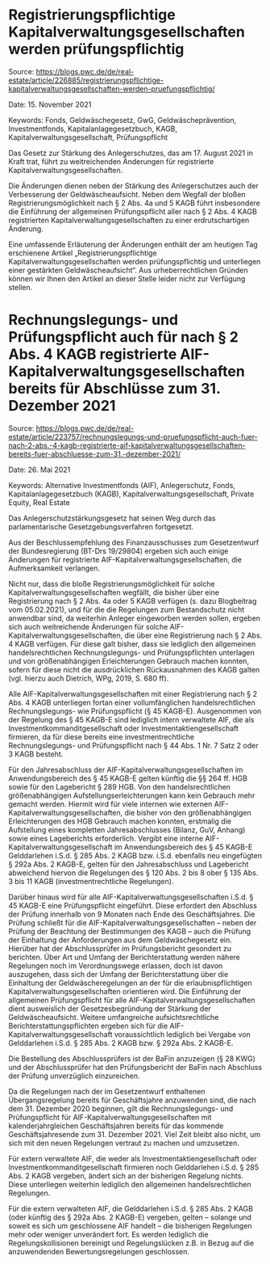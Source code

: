 

# Registrierungspflichtige Kapitalverwaltungsgesellschaften werden prüfungspflichtig

Source: https://blogs.pwc.de/de/real-estate/article/226885/registrierungspflichtige-kapitalverwaltungsgesellschaften-werden-pruefungspflichtig/

Date: 15. November 2021

Keywords: Fonds, Geldwäschegesetz, GwG, Geldwäscheprävention, Investmentfonds, Kapitalanlagegesetzbuch, KAGB, Kapitalverwaltungsgesellschaft, Prüfungspflicht


Das Gesetz zur Stärkung des Anlegerschutzes, das am 17. August 2021 in Kraft trat, führt zu weitreichenden Änderungen für registrierte Kapitalverwaltungsgesellschaften.

Die Änderungen dienen neben der Stärkung des Anlegerschutzes auch der Verbesserung der Geldwäscheaufsicht. Neben dem Wegfall der bloßen Registrierungsmöglichkeit nach § 2 Abs. 4a und 5 KAGB führt insbesondere die Einführung der allgemeinen Prüfungspflicht aller nach § 2 Abs. 4 KAGB registrierten Kapitalverwaltungsgesellschaften zu einer erdrutschartigen Änderung.

Eine umfassende Erläuterung der Änderungen enthält der am heutigen Tag erschienene Artikel „Registrierungspflichtige Kapitalverwaltungsgesellschaften werden prüfungspflichtig und unterliegen einer gestärkten Geldwäscheaufsicht“. Aus urheberrechtlichen Gründen können wir Ihnen den Artikel an dieser Stelle leider nicht zur Verfügung stellen.


# Rechnungslegungs- und Prüfungspflicht auch für nach § 2 Abs. 4 KAGB registrierte AIF-Kapitalverwaltungsgesellschaften bereits für Abschlüsse zum 31. Dezember 2021

Source: https://blogs.pwc.de/de/real-estate/article/223757/rechnungslegungs-und-pruefungspflicht-auch-fuer-nach-2-abs.-4-kagb-registrierte-aif-kapitalverwaltungsgesellschaften-bereits-fuer-abschluesse-zum-31.-dezember-2021/

Date: 26. Mai 2021

Keywords: Alternative Investmentfonds (AIF), Anlegerschutz, Fonds, Kapitalanlagegesetzbuch (KAGB), Kapitalverwaltungsgesellschaft, Private Equity, Real Estate

Das Anlegerschutzstärkungsgesetz hat seinen Weg durch das parlamentarische Gesetzgebungsverfahren fortgesetzt.

Aus der Beschlussempfehlung des Finanzausschusses zum Gesetzentwurf der Bundesregierung (BT-Drs 19/29804) ergeben sich auch einige Änderungen für registrierte AIF-Kapitalverwaltungsgesellschaften, die Aufmerksamkeit verlangen.

Nicht nur, dass die bloße Registrierungsmöglichkeit für solche Kapitalverwaltungsgesellschaften wegfällt, die bisher über eine Registrierung nach § 2 Abs. 4a oder 5 KAGB verfügen (s. dazu Blogbeitrag vom 05.02.2021), und für die die Regelungen zum Bestandschutz nicht anwendbar sind, da weiterhin Anleger eingeworben werden sollen, ergeben sich auch weitreichende Änderungen für solche AIF-Kapitalverwaltungsgesellschaften, die über eine Registrierung nach § 2 Abs. 4 KAGB verfügen. Für diese galt bisher, dass sie lediglich den allgemeinen handelsrechtlichen Rechnungslegungs- und Prüfungspflichten unterlagen und von größenabhängigen Erleichterungen Gebrauch machen konnten, sofern für diese nicht die ausdrücklichen Rückausnahmen des KAGB galten (vgl. hierzu auch Dietrich, WPg, 2019, S. 680 ff).

Alle AIF-Kapitalverwaltungsgesellschaften mit einer Registrierung nach § 2 Abs. 4 KAGB unterliegen fortan einer vollumfänglichen handelsrechtlichen Rechnungslegungs- wie Prüfungspflicht (§ 45 KAGB-E). Ausgenommen von der Regelung des § 45 KAGB-E sind lediglich intern verwaltete AIF, die als Investmentkommanditgesellschaft oder Investmentaktiengesellschaft firmieren, da für diese bereits eine investmentrechtliche Rechnungslegungs- und Prüfungspflicht nach § 44 Abs. 1 Nr. 7 Satz 2 oder 3 KAGB besteht.

Für den Jahresabschluss der AIF-Kapitalverwaltungsgesellschaften im Anwendungsbereich des § 45 KAGB-E gelten künftig die §§ 264 ff. HGB sowie für den Lagebericht § 289 HGB. Von den handelsrechtlichen größenabhängigen Aufstellungserleichterungen kann kein Gebrauch mehr gemacht werden. Hiermit wird für viele internen wie externen AIF-Kapitalverwaltungsgesellschaften, die bisher von den größenabhängigen Erleichterungen des HGB Gebrauch machen konnten, erstmalig die Aufstellung eines kompletten Jahresabschlusses (Bilanz, GuV, Anhang) sowie eines Lageberichts erforderlich. Vergibt eine interne AIF-Kapitalverwaltungsgesellschaft im Anwendungsbereich des § 45 KAGB-E Gelddarlehen i.S.d. § 285 Abs. 2 KAGB bzw. i.S.d. ebenfalls neu eingefügten § 292a Abs. 2 KAGB-E, gelten für den Jahresabschluss und Lagebericht abweichend hiervon die Regelungen des § 120 Abs. 2 bis 8 ober § 135 Abs. 3 bis 11 KAGB (investmentrechtliche Regelungen).

Darüber hinaus wird für alle AIF-Kapitalverwaltungsgesellschaften i.S.d. § 45 KAGB-E eine Prüfungspflicht eingeführt. Diese erfordert den Abschluss der Prüfung innerhalb von 9 Monaten nach Ende des Geschäftsjahres. Die Prüfung schließt für die AIF-Kapitalverwaltungsgesellschaften – neben der Prüfung der Beachtung der Bestimmungen des KAGB – auch die Prüfung der Einhaltung der Anforderungen aus dem Geldwäschegesetz ein. Hierüber hat der Abschlussprüfer im Prüfungsbericht gesondert zu berichten. Über Art und Umfang der Berichterstattung werden nähere Regelungen noch im Verordnungswege erlassen, doch ist davon auszugehen, dass sich der Umfang der Berichterstattung über die Einhaltung der Geldwäscheregelungen an der für die erlaubnispflichtigen Kapitalverwaltungsgesellschaften orientieren wird. Die Einführung der allgemeinen Prüfungspflicht für alle AIF-Kapitalverwaltungsgesellschaften dient ausweislich der Gesetzesbegründung der Stärkung der Geldwäscheaufsicht. Weitere umfangreiche aufsichtsrechtliche Berichterstattungspflichten ergeben sich für die AIF-Kapitalverwaltungsgesellschaft voraussichtlich lediglich bei Vergabe von Gelddarlehen i.S.d. § 285 Abs. 2 KAGB bzw. § 292a Abs. 2 KAGB-E.

Die Bestellung des Abschlussprüfers ist der BaFin anzuzeigen (§ 28 KWG) und der Abschlussprüfer hat den Prüfungsbericht der BaFin nach Abschluss der Prüfung unverzüglich einzureichen.

Da die Regelungen nach der im Gesetzentwurf enthaltenen Übergangsregelung bereits für Geschäftsjahre anzuwenden sind, die nach dem 31. Dezember 2020 beginnen, gilt die Rechnungslegungs- und Prüfungspflicht für AIF-Kapitalverwaltungsgesellschaften mit kalenderjahrgleichen Geschäftsjahren bereits für das kommende Geschäftsjahresende zum 31. Dezember 2021. Viel Zeit bleibt also nicht, um sich mit den neuen Regelungen vertraut zu machen und umzusetzen.

Für extern verwaltete AIF, die weder als Investmentaktiengesellschaft oder Investmentkommanditgesellschaft firmieren noch Gelddarlehen i.S.d. § 285 Abs. 2 KAGB vergeben, ändert sich an der bisherigen Regelung nichts. Diese unterliegen weiterhin lediglich den allgemeinen handelsrechtlichen Regelungen.

Für die extern verwalteten AIF, die Gelddarlehen i.S.d. § 285 Abs. 2 KAGB (oder künftig des § 292a Abs. 2 KAGB-E) vergeben, gelten – solange und soweit es sich um geschlossene AIF handelt – die bisherigen Regelungen mehr oder weniger unverändert fort. Es werden lediglich die Regelungskollisionen bereinigt und Regelungslücken z.B. in Bezug auf die anzuwendenden Bewertungsregelungen geschlossen.

